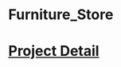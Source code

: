 # Furniture_Store

<a href="https://www.behance.net/gallery/140172345/Furniture-Store-webdesign-e-commerce"><h1>Project Detail </h1></a>
